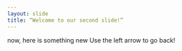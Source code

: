 ```yaml
---
layout: slide
title: “Welcome to our second slide!”
---
```

now, here is something new
Use the left arrow to go back!

